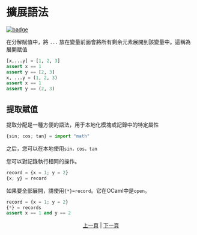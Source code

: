 # 擴展語法

[![badge](https://img.shields.io/endpoint.svg?url=https%3A%2F%2Fgezf7g7pd5.execute-api.ap-northeast-1.amazonaws.com%2Fdefault%2Fsource_up_to_date%3Fowner%3Derg-lang%26repos%3Derg%26ref%3Dmain%26path%3Ddoc/EN/syntax/28_spread_syntax.md%26commit_hash%3D20aa4f02b994343ab9600317cebafa2b20676467)](https://gezf7g7pd5.execute-api.ap-northeast-1.amazonaws.com/default/source_up_to_date?owner=erg-lang&repos=erg&ref=main&path=doc/EN/syntax/28_spread_syntax.md&commit_hash=20aa4f02b994343ab9600317cebafa2b20676467)

在分解賦值中，將 `...` 放在變量前面會將所有剩余元素展開到該變量中。這稱為展開賦值

```python
[x,...y] = [1, 2, 3]
assert x == 1
assert y == [2, 3]
x, ...y = (1, 2, 3)
assert x == 1
assert y == (2, 3)
```

## 提取賦值

提取分配是一種方便的語法，用于本地化模塊或記錄中的特定屬性

```python
{sin; cos; tan} = import "math"
```

之后，您可以在本地使用`sin，cos，tan`

您可以對記錄執行相同的操作。

```python
record = {x = 1; y = 2}
{x; y} = record
```

如果要全部展開，請使用`{*}=record`。它在OCaml中是`open`。

```python
record = {x = 1; y = 2}
{*} = records
assert x == 1 and y == 2
```

<p align='center'>
    <a href='./27_comprehension.md'>上一頁</a> | <a href='./29_decorator.md'>下一頁</a>
</p>